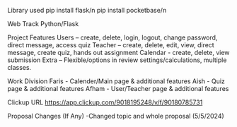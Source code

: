 Library used
pip install flask/n
pip install pocketbase/n


Web Track
Python/Flask

Project Features
Users – create, delete, login, logout, change password, direct message, access quiz 
Teacher – create, delete, edit, view, direct message, create quiz, hands out assignment 
Calendar - create, delete, view submission 
Extra – Flexible/options in review settings/calculations, multiple classes.

Work Division
Faris - Calender/Main page & additional features 
Aish - Quiz page & additional features 
Afham - User/Teacher page & additional features

Clickup URL
https://app.clickup.com/9018195248/v/f/90180785731

Proposal Changes (If Any)
-Changed topic and whole proposal (5/5/2024)
